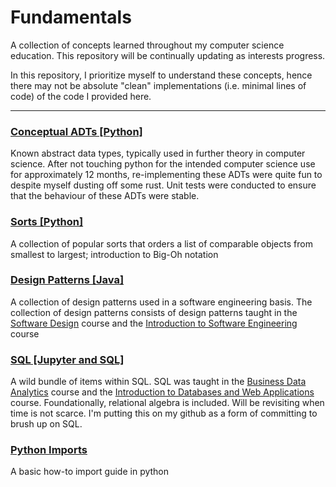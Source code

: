 # Fundamentals

A collection of concepts learned throughout my computer science education. This repository will be continually updating as interests progress.

In this repository, I prioritize myself to understand these concepts, hence there may not be absolute "clean" implementations (i.e. minimal lines of code) of the code I provided here.

---

### [Conceptual ADTs [Python]](./conceptualADTs)
Known abstract data types,  typically used in further theory in computer science. After not touching python for the intended computer science use for approximately 12 months, re-implementing these ADTs were quite fun to despite myself dusting off some rust. Unit tests were conducted to ensure that the behaviour of these ADTs were stable.

### [Sorts [Python]](./sorts)
A collection of popular sorts that orders a list of comparable objects from smallest to largest; introduction to Big-Oh notation

### [Design Patterns [Java]](./designPatterns)
A collection of design patterns used in a software engineering basis. The collection of design patterns consists of design patterns taught in the [Software Design](https://utsc.calendar.utoronto.ca/course/cscb07h3) course and the [Introduction to Software Engineering](https://github.com/ThierrySans/CSCC01) course


### [SQL [Jupyter and SQL]](./SQL)
A wild bundle of items within SQL. SQL was taught in the [Business Data Analytics](https://utsc.calendar.utoronto.ca/course/mgod30h3) course and the [Introduction to Databases and Web Applications](https://utsc.calendar.utoronto.ca/course/cscb20h3) course. Foundationally, relational algebra is included. Will be revisiting when time is not scarce. I'm putting this on my github as a form of committing to brush up on SQL.

### [Python Imports](./pythonImports)
A basic how-to import guide in python
